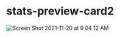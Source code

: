 # stats-preview-card2
![Screen Shot 2021-11-20 at 9 04 12 AM](https://user-images.githubusercontent.com/92414210/142735161-8f06ce1d-b877-4b1d-942a-828bc302b45c.png)
